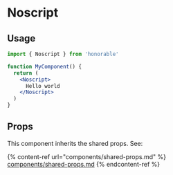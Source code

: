 # Noscript

## Usage

```jsx
import { Noscript } from 'honorable'

function MyComponent() {
  return (
    <Noscript>
      Hello world
    </Noscript>
  )
}
```

## Props

This component inherits the shared props. See:

{% content-ref url="components/shared-props.md" %}
[components/shared-props.md](components/shared-props.md)
{% endcontent-ref %}

